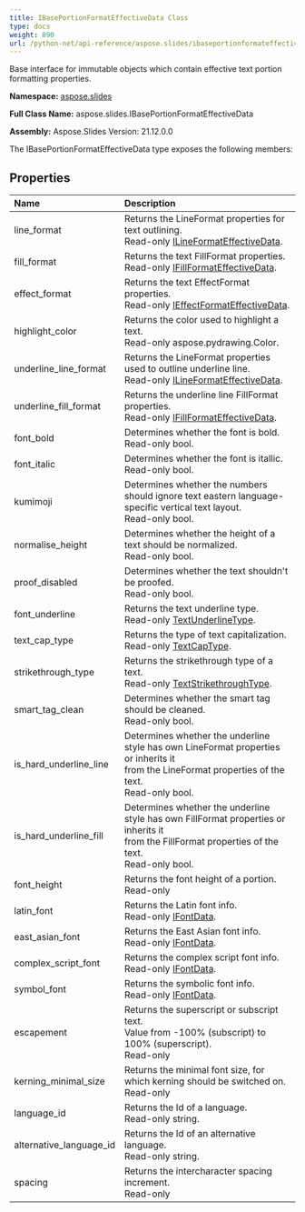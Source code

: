 ```yaml
---
title: IBasePortionFormatEffectiveData Class
type: docs
weight: 890
url: /python-net/api-reference/aspose.slides/ibaseportionformateffectivedata/
---
```


Base interface for immutable objects which contain effective text portion formatting properties.

**Namespace:** [aspose.slides](/slides/python-net/api-reference/aspose.slides/)

**Full Class Name:** aspose.slides.IBasePortionFormatEffectiveData

**Assembly:**  Aspose.Slides Version: 21.12.0.0

The IBasePortionFormatEffectiveData type exposes the following members:
## **Properties**
|**Name**|**Description**|
| :- | :- |
|line_format|Returns the LineFormat properties for text outlining.<br/>            Read-only [ILineFormatEffectiveData](/slides/python-net/api-reference/aspose.slides/ilineformateffectivedata/).|
|fill_format|Returns the text FillFormat properties.<br/>            Read-only [IFillFormatEffectiveData](/slides/python-net/api-reference/aspose.slides/ifillformateffectivedata/).|
|effect_format|Returns the text EffectFormat properties.<br/>            Read-only [IEffectFormatEffectiveData](/slides/python-net/api-reference/aspose.slides/ieffectformateffectivedata/).|
|highlight_color|Returns the color used to highlight a text.<br/>            Read-only aspose.pydrawing.Color.|
|underline_line_format|Returns the LineFormat properties used to outline underline line.<br/>            Read-only [ILineFormatEffectiveData](/slides/python-net/api-reference/aspose.slides/ilineformateffectivedata/).|
|underline_fill_format|Returns the underline line FillFormat properties.<br/>            Read-only [IFillFormatEffectiveData](/slides/python-net/api-reference/aspose.slides/ifillformateffectivedata/).|
|font_bold|Determines whether the font is bold.<br/>            Read-only bool.|
|font_italic|Determines whether the font is itallic.<br/>            Read-only bool.|
|kumimoji|Determines whether the numbers should ignore text eastern language-specific vertical text layout.<br/>            Read-only bool.|
|normalise_height|Determines whether the height of a text should be normalized.<br/>            Read-only bool.|
|proof_disabled|Determines whether the text shouldn't be proofed.<br/>            Read-only bool.|
|font_underline|Returns the text underline type.<br/>            Read-only [TextUnderlineType](/slides/python-net/api-reference/aspose.slides/textunderlinetype/).|
|text_cap_type|Returns the type of text capitalization.<br/>            Read-only [TextCapType](/slides/python-net/api-reference/aspose.slides/textcaptype/).|
|strikethrough_type|Returns the strikethrough type of a text.<br/>            Read-only [TextStrikethroughType](/slides/python-net/api-reference/aspose.slides/textstrikethroughtype/).|
|smart_tag_clean|Determines whether the smart tag should be cleaned.<br/>            Read-only bool.|
|is_hard_underline_line|Determines whether the underline style has own LineFormat properties or inherits it<br/>            from the LineFormat properties of the text.<br/>            Read-only bool.|
|is_hard_underline_fill|Determines whether the underline style has own FillFormat properties or inherits it<br/>            from the FillFormat properties of the text.<br/>            Read-only bool.|
|font_height|Returns the font height of a portion.<br/>            Read-only|
|latin_font|Returns the Latin font info.<br/>            Read-only [IFontData](/slides/python-net/api-reference/aspose.slides/ifontdata/).|
|east_asian_font|Returns the East Asian font info.<br/>            Read-only [IFontData](/slides/python-net/api-reference/aspose.slides/ifontdata/).|
|complex_script_font|Returns the complex script font info.<br/>            Read-only [IFontData](/slides/python-net/api-reference/aspose.slides/ifontdata/).|
|symbol_font|Returns the symbolic font info.<br/>            Read-only [IFontData](/slides/python-net/api-reference/aspose.slides/ifontdata/).|
|escapement|Returns the superscript or subscript text.<br/>            Value from -100% (subscript) to 100% (superscript).<br/>            Read-only|
|kerning_minimal_size|Returns the minimal font size, for which kerning should be switched on.<br/>            Read-only|
|language_id|Returns the Id of a language.<br/>            Read-only string.|
|alternative_language_id|Returns the Id of an alternative language.<br/>            Read-only string.|
|spacing|Returns the intercharacter spacing increment.<br/>            Read-only|
